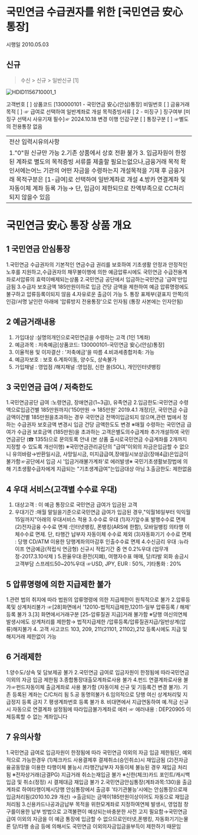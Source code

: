 # 국민연금 수급권자를 위한 [국민연금 安心 통장]
시행일 2010.05.03
## 신규
> 수신 > 신규 > 일반신규 [1]

![HDID1156710001_1](HDID1156710001_1.jpg)

고객번호 [ ]
상품코드 [130000101 - 국민연금 安心(안심)통장]
비밀번호 [ ]
금융거래목적 [ ] ☞ 급여로 선택하여 일반계좌로 개설
목적증빙서류 [ 2 - 미징구 ]
징구여부 [미징구 선택시 사유기재 필수]☞ 2024.10.18 변경 이행
인감구분 [ ]
통장구분 [ ] ☞별도의 전용통장 없음

<table><tbody><tr>
<td>
전산 입력시유의사항</td></tr><tr>
<td>1."0"원 신규만 가능
2.기존 상품에서 상호 전환 불가
3. 입금자원이 한정된 계좌로 별도의 목적증빙 서류를 제출할 필요는없으나,금융거래 목적 확인서에는어느 기관의 어떤 자금을 수령하는지 개설목적을 기재 후
금융거래 목적구분은 [1-급여]로 선택하여 일반계좌로 개설
4.방카 연결계좌 및 자동이체 계좌 등록 가능→ 단, 입금이 제한되므로 잔액부족으로 CC처리되지 않을수 있음</td></tr></tbody>
</table>


# 국민연금 安心 통장 상품 개요
## 1 국민연금 안심통장
1.국민연금 수급권자의 기본적인 연금수급 권리를 보호하여 기초생활 안정과 안정적인 노후를 지원하고,수급권자의 채무불이행에 의한 예금압류시에도 국민연금 수급전용계좌로서압류의 효력이배제되는상품
2.국민연금 공단에서 입금하는국민연금 '급여'만입금됨
3.수급자 보호금액
185만원이하로 입금 건당 금액을 제한하여 예금 압류명령에도 불구하고 압류등록이되지 않음
4.자유로운 출금이 가능
5. 통장 표제부(겉표지 안쪽)의 인감/서명 날인란 아래에 '압류방지 전용통장'으로 인자됨 (통장 사본에는 인자안됨)
## 2 예금거래내용
1. 가입대상 :실명의개인으로국민연금을 수령하는 고객
(1인 1계좌)
2. 예금과목 : 저축예금[상품코드: 130000101-국민연금 安心(안심)통장]
3. 이율적용 및 이자결산 : '저축예금'을 따름
4.비과세종합저축: 가능
5. 예금자보호 : 보호
6.계좌이동, 양수도, 상속불가
7. 가입채널 : 영업점 /해지채널 :영업점, 신한 쏠(SOL), 개인인터넷뱅킹
## 3 국민연금 급여 / 저축한도
1.국민연금공단 급여 :노령연금, 장애연금(1~3급), 유족연금
2.입금한도:국민연금 수령액으로입금건별
185만원까지('150만원 → 185만원' 2019.4.1 개정)단, 국민연금 수급금액이건별
185만원을초과하는 경우 국민연금 전액이입금되지 않으며,관련
법에서 정하는 수급권자 보호금액 변경시 입금 건당
금액한도도 변경
※매월 수령하는 국민연금 급여가 수급권 보호금액
(185만원)을 초과하는 고객은별도의수급계좌
추가개설하여 국민연금공단
(☎ 1355)으로 문의토록 안내
(본 상품 출시로국민연금 수급계좌를 2개까지 지정할 수 있도록 개선이행)
※국민연금관리공단의 "급여”이외의 자금은입금할 수 없으니 유의바람→반환일시금, 사망일시금, 미지급급여,장애일시보상금(장애4급)은입금이 불가함☞공단에서 입금 시 '입금거래불가계좌'로 에러발생※ 국민기초생활보장법에 의해 기초생활수급자에게 지급되는 "기초생계급여"는입금대상
아님
3.출금한도: 제한없음
## 4 우대 서비스(고객별 수수료 우대)
1. 대상고객 : 이 예금 통장으로 국민연금 급여가 입금된 고객
2. 우대기간 :매월 말일을기준으로국민연금 급여가 입금된 경우,"익월16일부터 익익월 15일까지"아래의 우대서비스 적용
3.수수료 우대
(1)자기앞수표 발행수수료 면제
(2)전자금융 수수료 면제 :인터넷뱅킹, 폰뱅킹(ARS에 한함), 모바일뱅킹
의타행 이체수수료 면제.
단, 타행간 납부자 자동이체 수수료 제외
(3)자동화기기 수수료 면제 : 당행 CD/ATM 이용한 당행계좌의마감후 인출수수료 면제
4.수신금리 우대 :뉴라이프 연금예금(적립식 연금형) 신규시 적립기간 중 연 0.2%우대
(업무개정-2017.3.10삭제 )
5.환율우대:환전(지폐), 여행자수표 매매, 당/타발 외화 송금시 고객부담 스프레드50~20%우대
☞USD, JPY, EUR : 50%, 기타통화 : 20%
## 5 압류명령에 의한 지급제한 불가
1.관련 법의 취지에 따라 법원의 압류명령에 의한 지급제한이 원칙적으로 불가
2.압류등록및 상계처리불가 ☞[28]화면에서 '12010-법적지급제한,12011-일부 압류등록 / 해제' 등록 불가
3.[3]
화면에서거래구분
[25-압류질권 지급]거래 불가함
※당행 여신의연체 발생시에도 상계처리를 제한함→ 법적지급제한
/압류등록/압류질권지급/일반상계(압류)해지불가
4. 고객 사고코드 103, 209, 211(21101, 21102),212 등록시에도 지급 및 해지거래 제한없이 가능
## 6 거래제한
1.양수도/상속 및 담보제공 불가
2.국민연금 급여로 입금자원이 한정됨에 따라국민연금 이외의 자금 입금 제한됨
3.종합통장대출모계좌로사용
불가
4.펀드 연결계좌로사용
불가☞펀드자동이체 출금계좌로 사용 불가함 (자동이체 신규 및 기등록건 변경 불가).
기존 등록된 계좌는 C/C처리 됨
5.공
동명의불가
6.임의적으로 당행 여신 상계처리및 지급정지 등록 금지
7. 평생계좌번호 등록 불가
8. 비대면에서 지급연동하여 예.적금 신규 시 자동으로 연결계좌 설정됨에 따라입금불가계좌로 에러
☞ 에러내용 : DEP20905 이체등록할 수 없는 계좌입니다
## 7 유의사항
1.국민연금 급여로 입금자원이 한정됨에 따라 국민연금 이외의 자금 입금 제한됨단, 예외적으로 가능한경우
(1)체크카드
사용결제후
결제취소(승인취소)시 재입금됨
(2)전자금융공동망을 이용한 타행이체 불능시
/타행간납부자 자동이체 불능된 경우
재입금 처리됨
※전자상거래(금결PG) 지급거래 취소는재입금 불가
※신한(체크)카드 포인트/캐시백 입금 및 취소(정정)
시 결제대금
재입금
불가
2.국민연금안심통장(계좌과목:130)을 출금계좌로 하여타행이체시당행 안심통장에서 출금후
'타기관불능'시에는 안심통장으로재입금처리됨(2010.10.29 개선)
→출금되는 금액이185만원이상이어도 자동으로 재입금 처리됨
3.신용카드나공과금납부
목적을 위한모계좌로 지정하여연체 발생시, 영업점
창구를이용한 납부
방법으로 고객불편이 예상되는바충분한 사전
고지 필요함→국민연금 급여 이외의 자금을 이 예금
통장에 입금할 수 없으므로인터넷,폰뱅킹, 자동화기기는물론 당/타행 송금 등에 의해서도 국민연금 이외의자금입금을부득이 제한하기 때문임
